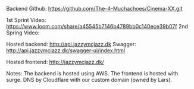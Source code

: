 Backend Github: https://github.com/The-4-Muchachoes/Cinema-XX.git

1st Sprint Video: https://www.loom.com/share/a45545b7146b4789bb0c140ece39b07f
2nd Spring Video:

Hosted backend: http://api.jazzymcjazz.dk
Swagger: http://api.jazzymcjazz.dk/swagger-ui/index.html

Hosted frontend: http://jazzymcjazz.dk/

Notes:
The backend is hosted using AWS. The frontend is hosted with surge.
DNS by Cloudflare with our custom domain (owned by Lars).
